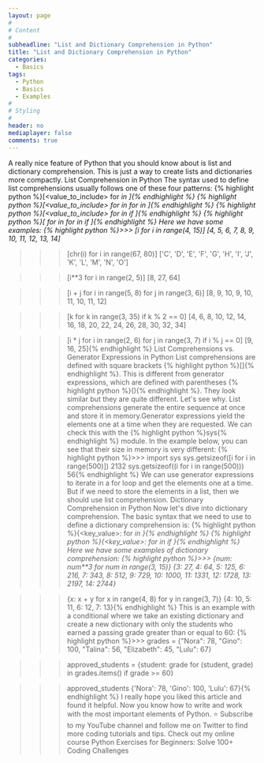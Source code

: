 ```yaml
---
layout: page
#
# Content
#
subheadline: "List and Dictionary Comprehension in Python"
title: "List and Dictionary Comprehension in Python"
categories:
  - Basics
tags:
  - Python
  - Basics
  - Examples
#
# Styling
#
header: no
mediaplayer: false
comments: true
---
```

A really nice feature of Python that you should know about is list and dictionary comprehension. This is just a way to create lists and dictionaries more compactly.
List Comprehension in Python
The syntax used to define list comprehensions usually follows one of these four patterns:
{% highlight python %}[<value_to_include> for <var> in <sequence>]{% endhighlight %}
{% highlight python %}[<value_to_include> for <var1> in <sequence1> for <var2> in <sequence2>]{% endhighlight %}
{% highlight python %}[<value_to_include> for <var> in <sequence> if <condition>]{% endhighlight %}
{% highlight python %}[<value> for <var1> in <sequence1> for <var2> in <sequence2> if <condition>]{% endhighlight %}
Here we have some examples:
{% highlight python %}>>> [i for i in range(4, 15)]
[4, 5, 6, 7, 8, 9, 10, 11, 12, 13, 14]

>>> [chr(i) for i in range(67, 80)]
['C', 'D', 'E', 'F', 'G', 'H', 'I', 'J', 'K', 'L', 'M', 'N', 'O']

>>> [i**3 for i in range(2, 5)]
[8, 27, 64]

>>> [i + j for i in range(5, 8) for j in range(3, 6)]
[8, 9, 10, 9, 10, 11, 10, 11, 12]

>>> [k for k in range(3, 35) if k % 2 == 0]
[4, 6, 8, 10, 12, 14, 16, 18, 20, 22, 24, 26, 28, 30, 32, 34]

>>> [i * j for i in range(2, 6) for j in range(3, 7) if i % j == 0]
[9, 16, 25]{% endhighlight %}
List Comprehensions vs. Generator Expressions in Python
List comprehensions are defined with square brackets {% highlight python %}[]{% endhighlight %}. This is different from generator expressions, which are defined with parentheses {% highlight python %}(){% endhighlight %}. They look similar but they are quite different. Let's see why.
List comprehensions generate the entire sequence at once and store it in memory.Generator expressions yield the elements one at a time when they are requested.
We can check this with the {% highlight python %}sys{% endhighlight %} module. In the example below, you can see that their size in memory is very different:
{% highlight python %}>>> import sys
>>> sys.getsizeof([i for i in range(500)])
2132
>>> sys.getsizeof((i for i in range(500)))
56{% endhighlight %}
We can use generator expressions to iterate in a for loop and get the elements one at a time. But if we need to store the elements in a list, then we should use list comprehension. 
Dictionary Comprehension in Python
Now let's dive into dictionary comprehension. The basic syntax that we need to use to define a dictionary comprehension is:
{% highlight python %}{<key_value>: <value> for <var> in <sequence>}{% endhighlight %}
{% highlight python %}{<key_value>: <value> for <var> in <sequence> if <condition>}{% endhighlight %}
Here we have some examples of dictionary comprehension:
{% highlight python %}>>> {num: num**3 for num in range(3, 15)}
{3: 27, 4: 64, 5: 125, 6: 216, 7: 343, 8: 512, 9: 729, 10: 1000, 11: 1331, 12: 1728, 13: 2197, 14: 2744}

>>> {x: x + y for x in range(4, 8) for y in range(3, 7)}
{4: 10, 5: 11, 6: 12, 7: 13}{% endhighlight %}
This is an example with a conditional where we take an existing dictionary and create a new dictionary with only the students who earned a passing grade greater than or equal to 60:
{% highlight python %}>>> grades = {"Nora": 78, "Gino": 100, "Talina": 56, "Elizabeth": 45, "Lulu": 67}

>>> approved_students = {student: grade for (student, grade) in grades.items() if grade >= 60}

>>> approved_students
{'Nora': 78, 'Gino': 100, 'Lulu': 67}{% endhighlight %}
I really hope you liked this article and found it helpful. Now you know how to write and work with the most important elements of Python.
⭐ Subscribe to my YouTube channel and follow me on Twitter to find more coding tutorials and tips. Check out my online course Python Exercises for Beginners: Solve 100+ Coding Challenges


